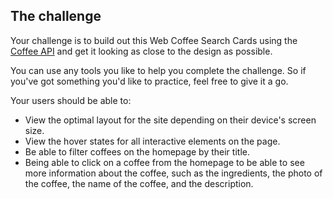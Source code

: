 ## The challenge

Your challenge is to build out this Web Coffee Search Cards using the [Coffee API](https://coffee-api-fn2g.onrender.com/coffees) and get it looking as close to the design as possible.

You can use any tools you like to help you complete the challenge. So if you've got something you'd like to practice, feel free to give it a go.

Your users should be able to:

-   View the optimal layout for the site depending on their device's screen size.
-   View the hover states for all interactive elements on the page.
-   Be able to filter coffees on the homepage by their title.
-   Being able to click on a coffee from the homepage to be able to see more information about the coffee, such as the ingredients, the photo of the coffee, the name of the coffee, and the description.
